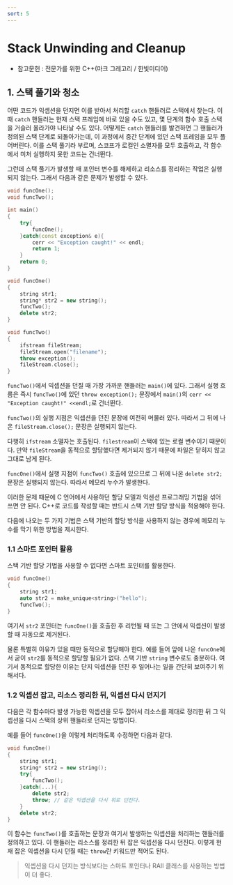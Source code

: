 ```yaml
---
sort: 5
---
```


# Stack Unwinding and Cleanup

* 참고문헌 : 전문가를 위한 C++(마크 그레고리 / 한빛미디어)

## 1. 스택 풀기와 청소

어떤 코드가 익셉션을 던지면 이를 받아서 처리할 `catch` 핸들러르 스택에서 찾는다. 이때 `catch` 핸들러는 현재 스택 프레임에 바로 있을 수도 있고, 몇 단계의 함수 호출 스택을 거슬러 올라가야 나타날 수도 있다. 어떻게든 `catch` 핸들러를 발견하면 그 핸들러가 정의된 스택 단계로 되돌아가는데, 이 과정에서 중간 단계에 있던 스택 프레임을 모두 풀어버린다. 이를 스택 풀기라 부르며, 스코프가 로컬인 소멸자를 모두 호출하고, 각 함수에서 미처 실행하지 못한 코드는 건너뛴다.

그런데 스택 풀기가 발생할 때 포인터 변수를 해제하고 리소스를 정리하는 작업은 실행되지 않는다. 그래서 다음과 같은 문제가 발생할 수 있다.

```cpp
void funcOne();
void funcTwo();

int main()
{
    try{
        funcOne();
    }catch(const exception& e){
        cerr << "Exception caught!" << endl;
        return 1;
    }
    return 0;
}

void funcOne()
{
    string str1;
    string* str2 = new string();
    funcTwo();
    delete str2;
}

void funcTwo()
{
    ifstream fileStream;
    fileStream.open("filename");
    throw exception();
    fileStream.close();
}
```

`funcTwo()`에서 익셉션을 던질 때 가장 가까운 핸들러는 `main()`에 있다. 그래서 실행 흐름은 즉시 `funcTwo()`에 있던 `throw exception();` 문장에서 `main()`의 `cerr << "Exception caught!" <<endl;`로 건너뛴다.

`funcTwo()`의 실행 지점은 익셉션을 던진 문장에 여전히 머물러 있다. 따라서 그 뒤에 나온 `fileStream.close();` 문장은 실행되지 않는다.

다행히 `ifstream` 소멸자는 호출된다. `filestream`이 스택에 있는 로컬 변수이기 때문이다. 만약 `fileStream`을 동적으로 할당했다면 제거되지 않기 때문에 파일은 닫히지 않고 그대로 남게 된다.

`funcOne()`에서 실행 지점이 `funcTwo()` 호출에 있으므로 그 뒤에 나온 `delete str2;` 문장은 실행되지 않는다. 따라서 메모리 누수가 발생한다.

이러한 문제 때문에 C 언어에서 사용하던 할당 모델과 익센션 프로그래밍 기법을 섞어 쓰면 안 된다. C++로 코드를 작성할 때는 반드시 스택 기반 할당 방식을 적용해야 한다.

다음에 나오는 두 가지 기법은 스택 기반의 할당 방식을 사용하지 않는 경우에 메모리 누수를 막기 위한 방법을 제시한다.

### 1.1 스마트 포인터 활용

스택 기반 할당 기법을 사용할 수 없다면 스마트 포인터를 활용한다.

```cpp
void funcOne()
{
    string str1;
    auto str2 = make_unique<string>("hello");
    funcTwo();
}
```

여기서 `str2` 포인터는 `funcOne()`을 호출한 후 리턴될 때 또는 그 안에서 익셉션이 발생할 때 자동으로 제거된다.

물론 특별히 이유가 있을 때만 동적으로 할당해야 한다. 예를 들어 앞에 나온 `funcOne`에서 굳이 `str2`를 동적으로 할당할 필요가 없다. 스택 기반 `string` 변수로도 충분하다. 여기서 동적으로 할당한 이유는 단지 익셉션을 던진 후 일어나는 일을 간단히 보여주기 위해서다.

### 1.2 익셉션 잡고, 리소스 정리한 뒤, 익셉션 다시 던지기

다음은 각 함수마다 발생 가능한 익셉션을 모두 잡아서 리소스를 제대로 정리한 뒤 그 익셉션을 다시 스택의 상위 핸들러로 던지는 방법이다.

예를 들어 `funcOne()`을 이렇게 처리하도록 수정하면 다음과 같다.

```cpp
void funcOne()
{
    string str1;
    string* str2 = new string();
    try{
        funcTwo();
    }catch(...){
        delete str2;
        throw; // 같은 익셉션을 다시 위로 던진다.
    }
    delete str2;
}
```

이 함수는 `funcTwo()`를 호출하는 문장과 여기서 발생하는 익셉션을 처리하는 핸들러를 정의하고 있다. 이 핸들러는 리소스를 정리한 뒤 잡은 익셉션을 다시 던진다. 이렇게 현재 잡은 익셉션을 다시 던질 때는 `throw`란 키워드만 적어도 된다.

> 익셉션을 다시 던지는 방식보다는 스마트 포인터나 RAII 클래스를 사용하는 방법이 더 좋다.
